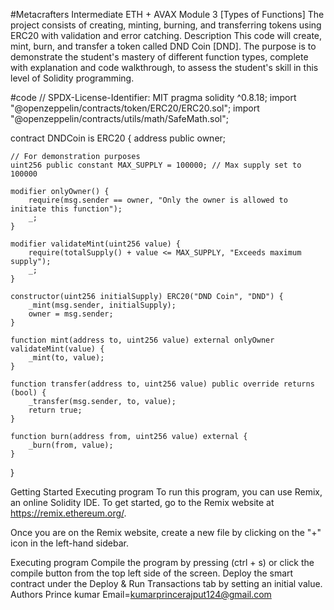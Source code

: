 #Metacrafters Intermediate ETH + AVAX Module 3 [Types of Functions]
The project consists of creating, minting, burning, and transferring tokens using ERC20 with validation and error catching.
Description
This code will create, mint, burn, and transfer a token called DND Coin [DND]. The purpose is to demonstrate the student's mastery of different function types, complete with explanation and code walkthrough, to assess the student's skill in this level of Solidity programming.


#code
// SPDX-License-Identifier: MIT
pragma solidity ^0.8.18;
import "@openzeppelin/contracts/token/ERC20/ERC20.sol";
import "@openzeppelin/contracts/utils/math/SafeMath.sol";

contract DNDCoin is ERC20 {
    address public owner;

    // For demonstration purposes
    uint256 public constant MAX_SUPPLY = 100000; // Max supply set to 100000

    modifier onlyOwner() {
        require(msg.sender == owner, "Only the owner is allowed to initiate this function");
        _;
    }

    modifier validateMint(uint256 value) {
        require(totalSupply() + value <= MAX_SUPPLY, "Exceeds maximum supply");
        _;
    }

    constructor(uint256 initialSupply) ERC20("DND Coin", "DND") {
        _mint(msg.sender, initialSupply);
        owner = msg.sender;
    }

    function mint(address to, uint256 value) external onlyOwner validateMint(value) {
        _mint(to, value);
    }

    function transfer(address to, uint256 value) public override returns (bool) {
        _transfer(msg.sender, to, value);
        return true;
    }

    function burn(address from, uint256 value) external {
        _burn(from, value);
    }
}

Getting Started
Executing program
To run this program, you can use Remix, an online Solidity IDE. To get started, go to the Remix website at https://remix.ethereum.org/.

Once you are on the Remix website, create a new file by clicking on the "+" icon in the left-hand sidebar.

Executing program
Compile the program by pressing (ctrl + s) or click the compile button from the top left side of the screen.
Deploy the smart contract under the Deploy & Run Transactions tab by setting an initial value.
Authors
Prince kumar
Email=kumarprincerajput124@gmail.com
